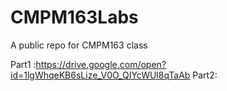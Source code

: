 # CMPM163Labs
A public repo for CMPM163 class

Part1 :https://drive.google.com/open?id=1lgWhqeKB6sLize_V0O_QIYcWUl8qTaAb
Part2: 
